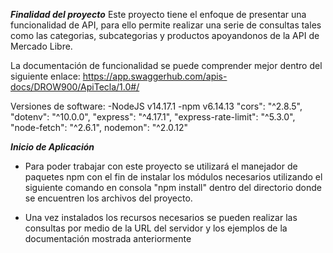 *****Finalidad del proyecto*****
Este proyecto tiene el enfoque de presentar una funcionalidad de API, para ello permite realizar una serie de consultas tales como las categorias, subcategorias y productos 
apoyandonos de la API de Mercado Libre. 

La documentación de funcionalidad se puede comprender mejor dentro del siguiente enlace: https://app.swaggerhub.com/apis-docs/DROW900/ApiTecla/1.0#/

Versiones de software: 
-NodeJS v14.17.1
-npm v6.14.13
    "cors": "^2.8.5",
    "dotenv": "^10.0.0",
    "express": "^4.17.1",
    "express-rate-limit": "^5.3.0",
    "node-fetch": "^2.6.1",
    nodemon": "^2.0.12"
    
*****Inicio de Aplicación*****
- Para poder trabajar con este proyecto se utilizará el manejador de paquetes npm con el fin de instalar los módulos necesarios utilizando el siguiente comando en consola
"npm install" dentro del directorio donde se encuentren los archivos del proyecto.

- Una vez instalados los recursos necesarios se pueden realizar las consultas por medio de la URL del servidor y los ejemplos de la documentación mostrada anteriormente
